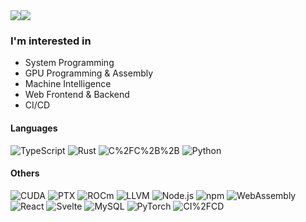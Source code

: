 

<style>
    .body {
        display: flex;
        flex-direction: row;
        align-items: flex-start;
    }
</style>

<section class="body">
    <img src="https://github-readme-stats.vercel.app/api?username=lshqqytiger&show_icons=true&hide_border=true&theme=transparent" />
    <img src="https://github-readme-stats.vercel.app/api/top-langs/?username=lshqqytiger&hide_border=true&theme=transparent" />
</section>

### I'm interested in

- System Programming
- GPU Programming & Assembly
- Machine Intelligence
- Web Frontend & Backend
- CI/CD

#### Languages

<img alt="TypeScript" src="https://img.shields.io/badge/TypeScript-%2300599C.svg?style=flat-square&logo=TypeScript&logoColor=white"/> <img alt="Rust" src="https://img.shields.io/badge/Rust-%2300599C.svg?style=flat-square&logo=Rust&logoColor=white"/> <img alt="C%2FC%2B%2B" src="https://img.shields.io/badge/C%2FC%2B%2B-%2300599C.svg?style=flat-square&logo=cplusplus&logoColor=white"/> <img alt="Python" src="https://img.shields.io/badge/Python-%2300599C.svg?style=flat-square&logo=Python&logoColor=white"/> 

#### Others

<img alt="CUDA" src="https://img.shields.io/badge/CUDA-%2300599C.svg?style=flat-square&logo=nvidia&logoColor=white"/> <img alt="PTX" src="https://img.shields.io/badge/PTX-%2300599C.svg?style=flat-square&logo=nvidia&logoColor=white"/> <img alt="ROCm" src="https://img.shields.io/badge/ROCm-%2300599C.svg?style=flat-square&logo=amd&logoColor=white"/> <img alt="LLVM" src="https://img.shields.io/badge/LLVM-%2300599C.svg?style=flat-square&logo=LLVM&logoColor=white"/> <img alt="Node.js" src="https://img.shields.io/badge/Node.js-%2300599C.svg?style=flat-square&logo=Node.js&logoColor=white"/> <img alt="npm" src="https://img.shields.io/badge/npm-%2300599C.svg?style=flat-square&logo=npm&logoColor=white"/> <img alt="WebAssembly" src="https://img.shields.io/badge/WebAssembly-%2300599C.svg?style=flat-square&logo=WebAssembly&logoColor=white"/> <img alt="React" src="https://img.shields.io/badge/React-%2300599C.svg?style=flat-square&logo=React&logoColor=white"/> <img alt="Svelte" src="https://img.shields.io/badge/Svelte-%2300599C.svg?style=flat-square&logo=Svelte&logoColor=white"/> <img alt="MySQL" src="https://img.shields.io/badge/MySQL-%2300599C.svg?style=flat-square&logo=MySQL&logoColor=white"/> <img alt="PyTorch" src="https://img.shields.io/badge/PyTorch-%2300599C.svg?style=flat-square&logo=PyTorch&logoColor=white"/> <img alt="CI%2FCD" src="https://img.shields.io/badge/CI%2FCD-%2300599C.svg?style=flat-square&logo=linuxcontainers&logoColor=white"/> 
